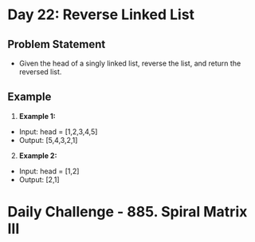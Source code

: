 # Day 22: Reverse Linked List

## Problem Statement
- Given the head of a singly linked list, reverse the list, and return the reversed list.

## Example

1. **Example 1:**
- Input: head = [1,2,3,4,5]
- Output: [5,4,3,2,1]

2. **Example 2:**
- Input: head = [1,2]
- Output: [2,1]

# Daily Challenge - 885. Spiral Matrix III

